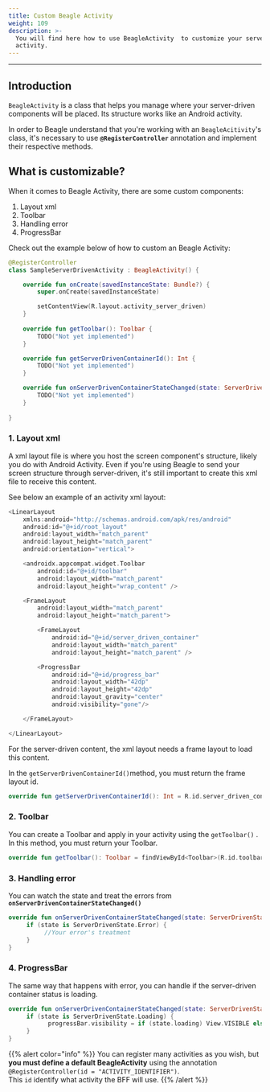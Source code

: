 ```yaml
---
title: Custom Beagle Activity
weight: 109
description: >-
  You will find here how to use BeagleActivity  to customize your server-driven
  activity.
---
```


---

## Introduction

`BeagleActivity` is a class that helps you manage where your server-driven components will be placed. Its structure works like an Android activity. 

In order to Beagle understand that you're working with an `BeagleAcitivity`'s class, it's necessary to use **`@RegisterController`** annotation and implement their respective methods.

## What is customizable?

When it comes to Beagle Activity, there are some custom components:

1. Layout xml
2. Toolbar
3. Handling error
4. ProgressBar

Check out the example below of how to custom an Beagle Activity: 

```kotlin
@RegisterController
class SampleServerDrivenActivity : BeagleActivity() {

    override fun onCreate(savedInstanceState: Bundle?) {
        super.onCreate(savedInstanceState)

        setContentView(R.layout.activity_server_driven)
    }
    
    override fun getToolbar(): Toolbar {
        TODO("Not yet implemented")
    }

    override fun getServerDrivenContainerId(): Int {
        TODO("Not yet implemented")
    }

    override fun onServerDrivenContainerStateChanged(state: ServerDrivenState) {
        TODO("Not yet implemented")
    }
    
}
```

### 1. Layout xml

A xml layout  file is where you host the screen component's structure, likely you do with Android Activity. Even if you're using Beagle to send your screen structure through  server-driven, it's still important to create this xml file to receive this content. 

See below an example of an activity xml layout: 

```kotlin
<LinearLayout
    xmlns:android="http://schemas.android.com/apk/res/android"
    android:id="@+id/root_layout"
    android:layout_width="match_parent"
    android:layout_height="match_parent"
    android:orientation="vertical">

    <androidx.appcompat.widget.Toolbar
        android:id="@+id/toolbar"
        android:layout_width="match_parent"
        android:layout_height="wrap_content" />

    <FrameLayout
        android:layout_width="match_parent"
        android:layout_height="match_parent">

        <FrameLayout
            android:id="@+id/server_driven_container"
            android:layout_width="match_parent"
            android:layout_height="match_parent" />

        <ProgressBar
            android:id="@+id/progress_bar"
            android:layout_width="42dp"
            android:layout_height="42dp"
            android:layout_gravity="center"
            android:visibility="gone"/>

    </FrameLayout>

</LinearLayout>
```

 For the server-driven content, the xml layout needs a frame layout to load this content.

In the `getServerDrivenContainerId()`method,  you must return the frame layout id.

```kotlin
override fun getServerDrivenContainerId(): Int = R.id.server_driven_container
```

### 2. Toolbar

You can create a Toolbar and apply in your activity using the `getToolbar()` . In this method, you must return your Toolbar.

```kotlin
override fun getToolbar(): Toolbar = findViewById<Toolbar>(R.id.toolbar)
```

### 3. Handling error

You can watch the state and treat the errors from **`onServerDrivenContainerStateChanged()`**

```kotlin
override fun onServerDrivenContainerStateChanged(state: ServerDrivenState) {
     if (state is ServerDrivenState.Error) {
          //Your error's treatment 
     }
}
```

### 4. ProgressBar

The same way that happens with error, you can handle if the server-driven container status is loading.

```kotlin
override fun onServerDrivenContainerStateChanged(state: ServerDrivenState) {
     if (state is ServerDrivenState.Loading) {
           progressBar.visibility = if (state.loading) View.VISIBLE else View.GONE
     } 
}
```

{{% alert color="info" %}}
You can register many activities as you wish, but **you must define a default BeagleActivity** using the annotation `@RegisterController(id = "ACTIVITY_IDENTIFIER")`.  
This `id` identify what activity the BFF will use. 
{{% /alert %}}
